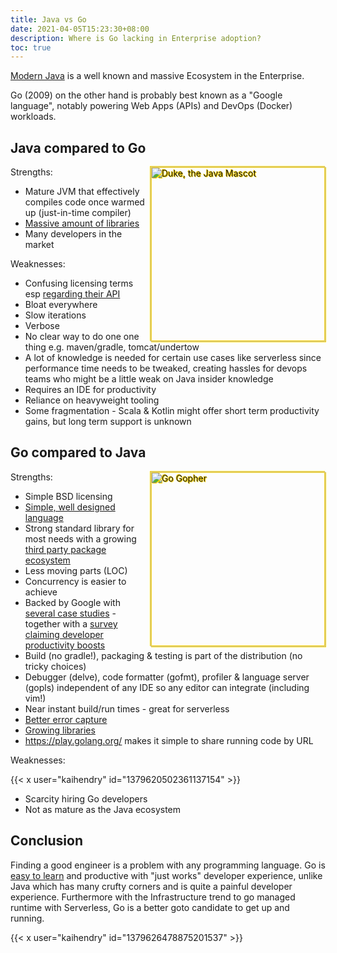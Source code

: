 ```yaml
---
title: Java vs Go
date: 2021-04-05T15:23:30+08:00
description: Where is Go lacking in Enterprise adoption?
toc: true
---
```


<style>
img {
float: right;
height: 20em;
filter: drop-shadow(1px 1px 0 gold)
        drop-shadow(-1px -1px 0 gold);
}
</style>

[Modern Java](https://github.com/binkley/modern-java-practices) is a well known
and massive Ecosystem in the Enterprise.

Go (2009) on the other hand is probably best known as a "Google language",
notably powering Web Apps (APIs) and DevOps (Docker) workloads.

## Java compared to Go

<img src="https://s.natalian.org/2021-04-05/duke.svg" alt="Duke, the Java Mascot" >

Strengths:

- Mature JVM that effectively compiles code once warmed up (just-in-time compiler)
- [Massive amount of libraries](https://mvnrepository.com/)
- Many developers in the market

Weaknesses:

- Confusing licensing terms esp [regarding their API](https://news.ycombinator.com/item?id=26699106)
- Bloat everywhere
- Slow iterations
- Verbose
- No clear way to do one one thing e.g. maven/gradle, tomcat/undertow
- A lot of knowledge is needed for certain use cases like serverless since performance time needs to be tweaked, creating hassles for devops teams who might be a little weak on Java insider knowledge
- Requires an IDE for productivity
- Reliance on heavyweight tooling
- Some fragmentation - Scala & Kotlin might offer short term productivity gains, but long term support is unknown

## Go compared to Java

<img src="https://s.natalian.org/2021-04-05/gopher.svg" alt="Go Gopher">

Strengths:

- Simple BSD licensing
- [Simple, well designed language](https://golang.org/ref/spec)
- Strong standard library for most needs with a growing [third party package ecosystem](https://pkg.go.dev/)
- Less moving parts (LOC)
- Concurrency is easier to achieve
- Backed by Google with [several case studies](https://go.dev/solutions#case-studies) - together with a [survey claiming developer productivity boosts](https://cloud.google.com/blog/topics/developers-practitioners/go-powering-enterprise-developers-developer-survey-results)
- Build (no gradle!), packaging & testing is part of the distribution (no tricky choices)
- Debugger (delve), code formatter (gofmt), profiler & language server (gopls) independent of any IDE so any editor can integrate (including vim!)
- Near instant build/run times - great for serverless
- [Better error capture](https://www.youtube.com/watch?v=Fh4AT4SC17U)
- [Growing libraries](https://pkg.go.dev/)
- <https://play.golang.org/> makes it simple to share running code by URL

Weaknesses:

{{< x user="kaihendry" id="1379620502361137154" >}}

- Scarcity hiring Go developers
- Not as mature as the Java ecosystem

## Conclusion

Finding a good engineer is a problem with any programming language. Go is [easy
to learn](https://tour.golang.org/) and productive with "just works" developer
experience, unlike Java which has many crufty corners and is quite a painful
developer experience. Furthermore with the Infrastructure trend to go managed
runtime with Serverless, Go is a better goto candidate to get up and running.

{{< x user="kaihendry" id="1379626478875201537" >}}
